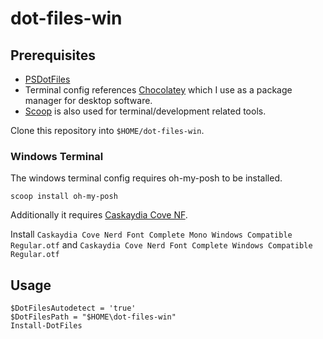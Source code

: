 # dot-files-win

## Prerequisites

- [PSDotFiles](https://github.com/ralish/PSDotFiles)
- Terminal config references [Chocolatey](https://chocolatey.org/install) which I use as a package manager for desktop software.
- [Scoop](https://scoop.sh/) is also used for terminal/development related tools.

Clone this repository into `$HOME/dot-files-win`.

### Windows Terminal

The windows terminal config requires oh-my-posh to be installed.

```
scoop install oh-my-posh
```

Additionally it requires [Caskaydia Cove NF](https://www.nerdfonts.com/font-downloads). 

Install `Caskaydia Cove Nerd Font Complete Mono Windows Compatible Regular.otf` and `Caskaydia Cove Nerd Font Complete Windows Compatible Regular.otf`

## Usage
```
$DotFilesAutodetect = 'true'
$DotFilesPath = "$HOME\dot-files-win"
Install-DotFiles
```
